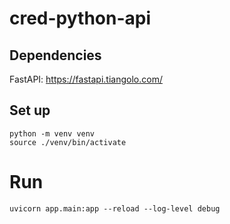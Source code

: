 # cred-python-api

## Dependencies

FastAPI: https://fastapi.tiangolo.com/


## Set up
```
python -m venv venv
source ./venv/bin/activate
```

# Run
```
uvicorn app.main:app --reload --log-level debug
```
